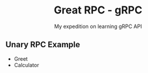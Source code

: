 <div align="center">
	<h1>Great RPC - gRPC</h1>
	<p>My expedition on learning gRPC API</p>
</div>

## Unary RPC Example
- Greet
- Calculator
